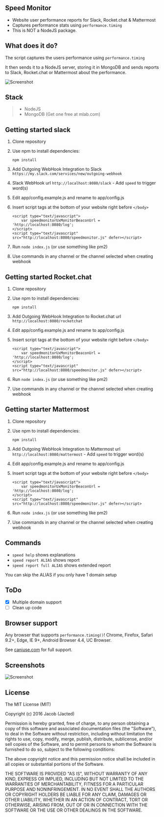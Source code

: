 ## Speed Monitor

- Website user performance reports for Slack, Rocket.chat & Mattermost
- Captures performance stats using ```performance.timing``` 
- This is NOT a NodeJS package.

## What does it do?

The script captures the users performance using ```performance.timing```

It then sends it to a NodeJS server, storing it in MongoDB and sends reports to Slack, Rocket.chat or Mattermost about the performance.

![Screenshot](https://raw.githubusercontent.com/jacted/speed-monitor/master/example/screenshot1.png)

## Stack

> - NodeJS
> - MongoDB (Get one free at mlab.com)

## Getting started slack

1. Clone repository

2. Use npm to install dependencies:

	```
	npm install
	```

3. Add Outgoing WebHook Integration to Slack ```https://my.slack.com/services/new/outgoing-webhook```

4. Slack WebHook url `http://localhost:8080/slack` - Add `speed` to trigger word(s)

5. Edit app/config.example.js and rename to app/config.js

6. Insert script tags at the bottom of your website right before ```</body>```

	```
	<script type="text/javascript">
		var speedmonitorUxMonitorBeaconUrl = 'http://localhost:8080/log';
	</script>
	<script type="text/javascript" src="http://localhost:8080/speedmonitor.js" defer></script>
	```

7. Run ```node index.js``` (or use something like pm2)

8. Use commands in any channel or the channel selected when creating webhook

## Getting started Rocket.chat

1. Clone repository

2. Use npm to install dependencies:

	```
	npm install
	```

3. Add Outgoing WebHook Integration to Rocket.chat url `http://localhost:8080/rocketchat`

4. Edit app/config.example.js and rename to app/config.js

5. Insert script tags at the bottom of your website right before ```</body>```

	```
	<script type="text/javascript">
		var speedmonitorUxMonitorBeaconUrl = 'http://localhost:8080/log';
	</script>
	<script type="text/javascript" src="http://localhost:8080/speedmonitor.js" defer></script>
	```

6. Run ```node index.js``` (or use something like pm2)

7. Use commands in any channel or the channel selected when creating webhook

## Getting starter Mattermost

1. Clone repository

2. Use npm to install dependencies:

	```
	npm install
	```

3. Add Outgoing WebHook Integration to Mattermost url `http://localhost:8080/mattermost` - Add `speed` to trigger word(s)

4. Edit app/config.example.js and rename to app/config.js

5. Insert script tags at the bottom of your website right before ```</body>```

	```
	<script type="text/javascript">
		var speedmonitorUxMonitorBeaconUrl = 'http://localhost:8080/log';
	</script>
	<script type="text/javascript" src="http://localhost:8080/speedmonitor.js" defer></script>
	```

6. Run ```node index.js``` (or use something like pm2)

7. Use commands in any channel or the channel selected when creating webhook

## Commands
- ```speed help``` shows explanations
- ```speed report ALIAS``` shows report
- ```speed report full ALIAS``` shows extended report

You can skip the ALIAS if you only have 1 domain setup

## ToDo

- [X] Multiple domain support
- [ ] Clean up code

## Browser support

Any browser that supports `performance.timing()`! Chrome, Firefox, Safari 9.2+, Edge, IE 9+, Android Browser 4.4, UC Browser.

See [caniuse.com](http://caniuse.com/#feat=nav-timing) for full support.

## Screenshots

![Screenshot](https://raw.githubusercontent.com/jacted/speed-monitor/master/example/screenshot2.png)

## License
The MIT License (MIT)

Copyright (c) 2016 Jacob (Jacted)

Permission is hereby granted, free of charge, to any person obtaining a copy of this software and associated documentation files (the "Software"), to deal in the Software without restriction, including without limitation the rights to use, copy, modify, merge, publish, distribute, sublicense, and/or sell copies of the Software, and to permit persons to whom the Software is furnished to do so, subject to the following conditions:

The above copyright notice and this permission notice shall be included in all copies or substantial portions of the Software.

THE SOFTWARE IS PROVIDED "AS IS", WITHOUT WARRANTY OF ANY KIND, EXPRESS OR IMPLIED, INCLUDING BUT NOT LIMITED TO THE WARRANTIES OF MERCHANTABILITY, FITNESS FOR A PARTICULAR PURPOSE AND NONINFRINGEMENT. IN NO EVENT SHALL THE AUTHORS OR COPYRIGHT HOLDERS BE LIABLE FOR ANY CLAIM, DAMAGES OR OTHER LIABILITY, WHETHER IN AN ACTION OF CONTRACT, TORT OR OTHERWISE, ARISING FROM, OUT OF OR IN CONNECTION WITH THE SOFTWARE OR THE USE OR OTHER DEALINGS IN THE SOFTWARE.
